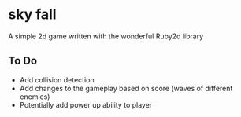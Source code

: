 # sky fall

A simple 2d game written with the wonderful Ruby2d library

## To Do

 * Add collision detection
 * Add changes to the gameplay based on score (waves of different enemies)
 * Potentially add power up ability to player

